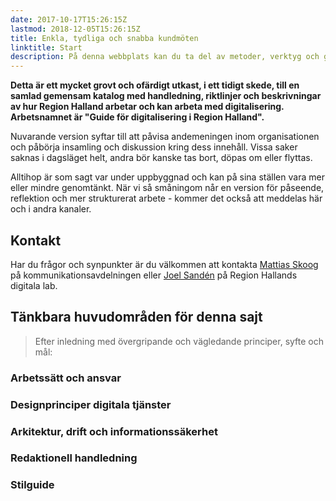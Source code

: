 ```yaml
---
date: 2017-10-17T15:26:15Z
lastmod: 2018-12-05T15:26:15Z
title: Enkla, tydliga och snabba kundmöten
linktitle: Start
description: På denna webbplats kan du ta del av metoder, verktyg och guidelines för att skapa kundresor som är enkla för halläningen och som ger de effekter vi vill uppnå.
---
```

**Detta är ett mycket grovt och ofärdigt utkast, i ett tidigt skede, till en samlad gemensam katalog med handledning, riktlinjer och beskrivningar av hur Region Halland arbetar och kan arbeta med digitalisering. Arbetsnamnet är "Guide för digitalisering i Region Halland".**

Nuvarande version syftar till att påvisa andemeningen inom organisationen och påbörja insamling och diskussion kring dess innehåll. Vissa saker saknas i dagsläget helt, andra bör kanske tas bort, döpas om eller flyttas.

Alltihop är som sagt var under uppbyggnad och kan på sina ställen vara mer eller mindre genomtänkt. När vi så småningom når en version för påseende, reflektion och mer strukturerat arbete - kommer det också att meddelas här och i andra kanaler.

## Kontakt
Har du frågor och synpunkter är du välkommen att kontakta [Mattias Skoog](mailto:mattiasskoog@regionhalland.se) på kommunikationsavdelningen eller [Joel Sandén](mailto:joel.sanden@regionhalland.se) på Region Hallands digitala lab.

## Tänkbara huvudområden för denna sajt

> Efter inledning med övergripande och vägledande principer, syfte och mål:

### Arbetssätt och ansvar

### Designprinciper digitala tjänster

### Arkitektur, drift och informationssäkerhet

### Redaktionell handledning

### Stilguide
